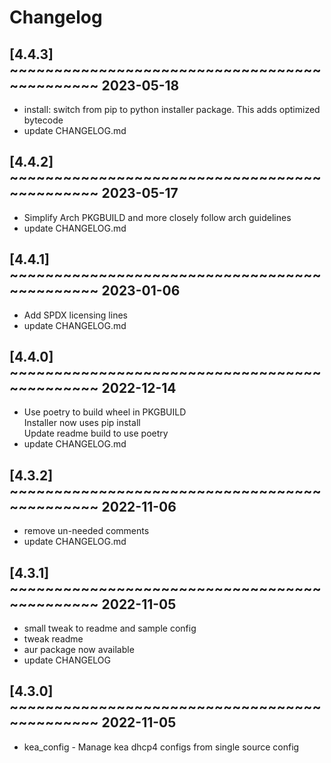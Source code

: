 # Changelog

## [4.4.3] ~~~~~~~~~~~~~~~~~~~~~~~~~~~~~~~~~~~~~~~~~~~~~ 2023-05-18
 - install: switch from pip to python installer package. This adds optimized bytecode  
 - update CHANGELOG.md  

## [4.4.2] ~~~~~~~~~~~~~~~~~~~~~~~~~~~~~~~~~~~~~~~~~~~~~ 2023-05-17
 - Simplify Arch PKGBUILD and more closely follow arch guidelines  
 - update CHANGELOG.md  

## [4.4.1] ~~~~~~~~~~~~~~~~~~~~~~~~~~~~~~~~~~~~~~~~~~~~~ 2023-01-06
 - Add SPDX licensing lines  
 - update CHANGELOG.md  

## [4.4.0] ~~~~~~~~~~~~~~~~~~~~~~~~~~~~~~~~~~~~~~~~~~~~~ 2022-12-14
 - Use poetry to build wheel in PKGBUILD  
   Installer now uses pip install  
   Update readme build to use poetry  
 - update CHANGELOG.md  

## [4.3.2] ~~~~~~~~~~~~~~~~~~~~~~~~~~~~~~~~~~~~~~~~~~~~~ 2022-11-06
 - remove un-needed comments  
 - update CHANGELOG.md  

## [4.3.1] ~~~~~~~~~~~~~~~~~~~~~~~~~~~~~~~~~~~~~~~~~~~~~ 2022-11-05
 - small tweak to readme and sample config  
 - tweak readme  
 - aur package now available  
 - update CHANGELOG  

## [4.3.0] ~~~~~~~~~~~~~~~~~~~~~~~~~~~~~~~~~~~~~~~~~~~~~ 2022-11-05
 - kea_config - Manage kea dhcp4 configs from single source config  

